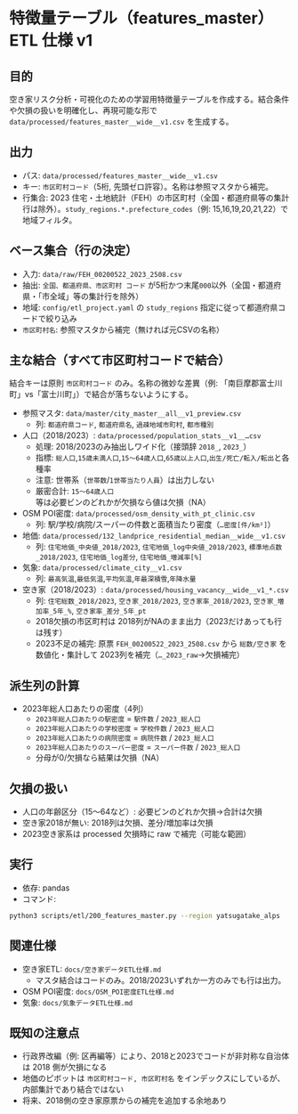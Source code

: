 # 特徴量テーブル（features_master）ETL 仕様 v1

## 目的
空き家リスク分析・可視化のための学習用特徴量テーブルを作成する。結合条件や欠損の扱いを明確化し、再現可能な形で `data/processed/features_master__wide__v1.csv` を生成する。

## 出力
- パス: `data/processed/features_master__wide__v1.csv`
- キー: `市区町村コード`（5桁, 先頭ゼロ許容）。名称は参照マスタから補完。
- 行集合: 2023 住宅・土地統計（FEH）の市区町村（全国・都道府県等の集計行は除外）。`study_regions.*.prefecture_codes`（例: 15,16,19,20,21,22）で地域フィルタ。

## ベース集合（行の決定）
- 入力: `data/raw/FEH_00200522_2023_2508.csv`
- 抽出: `全国、都道府県、市区町村 コード` が5桁かつ末尾`000`以外（全国・都道府県・「市全域」等の集計行を除外）
- 地域: `config/etl_project.yaml` の `study_regions` 指定に従って都道府県コードで絞り込み
- `市区町村名`: 参照マスタから補完（無ければ元CSVの名称）

## 主な結合（すべて市区町村コードで結合）
結合キーは原則 `市区町村コード` のみ。名称の微妙な差異（例: 「南巨摩郡富士川町」vs「富士川町」）で結合が落ちないようにする。

- 参照マスタ: `data/master/city_master__all__v1_preview.csv`
  - 列: `都道府県コード`, `都道府県名`, `過疎地域市町村`, `都市種別`
- 人口（2018/2023）: `data/processed/population_stats__v1__…csv`
  - 処理: 2018/2023のみ抽出しワイド化（接頭辞 `2018_`, `2023_`）
  - 指標: `総人口`,`15歳未満人口`,`15〜64歳人口`,`65歳以上人口`,`出生/死亡/転入/転出`と各種率
  - 注意: 世帯系（`世帯数`/`1世帯当たり人員`）は出力しない
  - 厳密合計: `15〜64歳人口` 等は必要ビンのどれかが欠損なら値は欠損（NA）
- OSM POI密度: `data/processed/osm_density_with_pt_clinic.csv`
  - 列: 駅/学校/病院/スーパーの件数と面積当たり密度（`…密度[件/km²]`）
- 地価: `data/processed/132_landprice_residential_median__wide__v1.csv`
  - 列: `住宅地価_中央値_2018/2023`, `住宅地価_log中央値_2018/2023`, `標準地点数_2018/2023`, `住宅地価_log差分`, `住宅地価_増減率[%]`
- 気象: `data/processed/climate_city__v1.csv`
  - 列: `最高気温`,`最低気温`,`平均気温`,`年最深積雪`,`年降水量`
- 空き家（2018/2023）: `data/processed/housing_vacancy__wide__v1_*.csv`
  - 列: `住宅総数_2018/2023`, `空き家_2018/2023`, `空き家率_2018/2023`, `空き家_増加率_5年_%`, `空き家率_差分_5年_pt`
  - 2018欠損の市区町村は 2018列がNAのまま出力（2023だけあっても行は残す）
  - 2023不足の補完: 原票 `FEH_00200522_2023_2508.csv` から `総数/空き家` を数値化・集計して 2023列を補完（`…_2023_raw`→欠損補完）

## 派生列の計算
- 2023年総人口あたりの密度（4列）
  - `2023年総人口あたりの駅密度` = `駅件数` / `2023_総人口`
  - `2023年総人口あたりの学校密度` = `学校件数` / `2023_総人口`
  - `2023年総人口あたりの病院密度` = `病院件数` / `2023_総人口`
  - `2023年総人口あたりのスーパー密度` = `スーパー件数` / `2023_総人口`
  - 分母が0/欠損なら結果は欠損（NA）

## 欠損の扱い
- 人口の年齢区分（15〜64など）: 必要ビンのどれか欠損→合計は欠損
- 空き家2018が無い: 2018列は欠損、差分/増加率は欠損
- 2023空き家系は processed 欠損時に raw で補完（可能な範囲）

## 実行
- 依存: pandas
- コマンド:
```bash
python3 scripts/etl/200_features_master.py --region yatsugatake_alps
```

## 関連仕様
- 空き家ETL: `docs/空き家データETL仕様.md`
  - マスタ結合はコードのみ。2018/2023いずれか一方のみでも行は出力。
- OSM POI密度: `docs/OSM_POI密度ETL仕様.md`
- 気象: `docs/気象データETL仕様.md`

## 既知の注意点
- 行政界改編（例: 区再編等）により、2018と2023でコードが非対称な自治体は 2018 側が欠損になる
- 地価のピボットは `市区町村コード, 市区町村名` をインデックスにしているが、内部集計であり結合ではない
- 将来、2018側の空き家原票からの補完を追加する余地あり

